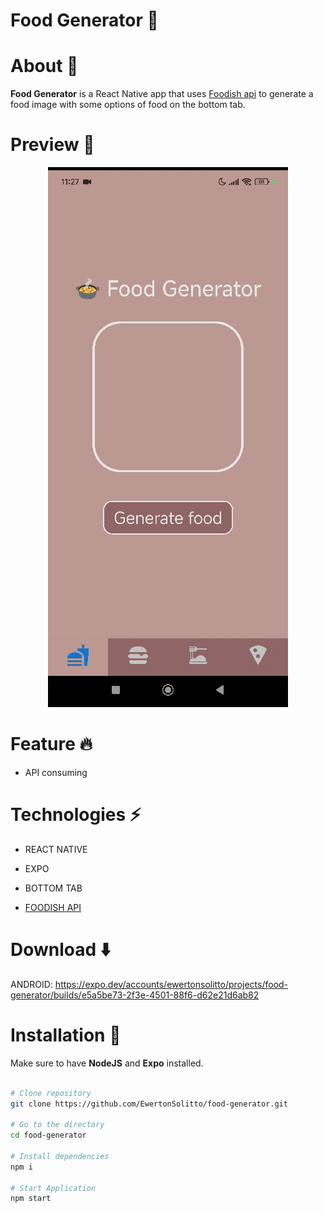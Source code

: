 # Food Generator 🍕

# About 📝

**Food Generator** is a React Native app that uses [Foodish api](https://github.com/surhud004/Foodish) to generate a food image with some options of food on the bottom tab.

# Preview 📱

<div align='center'>
  <img src='https://github.com/EwertonSolitto/food-generator/blob/main/assets/readme.gif' />
</div>

# Feature 🔥

- API consuming

# Technologies ⚡
 
 - REACT NATIVE

 - EXPO

 - BOTTOM TAB

 - [FOODISH API](https://github.com/surhud004/Foodish)

# Download ⬇️

ANDROID: https://expo.dev/accounts/ewertonsolitto/projects/food-generator/builds/e5a5be73-2f3e-4501-88f6-d62e21d6ab82

# Installation 🔧

Make sure to have **NodeJS** and **Expo** installed.

```bash

# Clone repository
git clone https://github.com/EwertonSolitto/food-generator.git

# Go to the directory
cd food-generator

# Install dependencies
npm i

# Start Application
npm start

```

